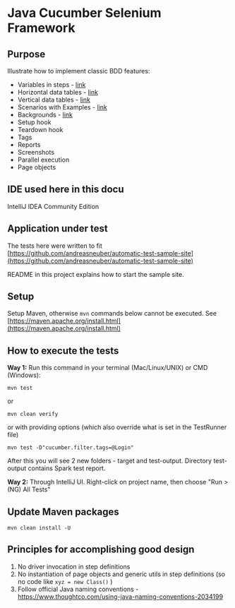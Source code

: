 # Java Cucumber Selenium Framework

## Purpose

Illustrate how to implement classic BDD features:

- Variables in steps - [link](https://github.com/andreasneuber/java-cucumber-selenium-framework/blob/master/src/test/resources/features/ConvertCelsius.feature)
- Horizontal data tables - [link](https://github.com/andreasneuber/java-cucumber-selenium-framework/blob/master/src/test/resources/features/Login.feature)
- Vertical data tables - [link](https://github.com/andreasneuber/java-cucumber-selenium-framework/blob/master/src/test/resources/features/ProvideYourDetails.feature)
- Scenarios with Examples - [link](https://github.com/andreasneuber/java-cucumber-selenium-framework/blob/master/src/test/resources/features/Creditcard.feature)
- Backgrounds - [link](https://github.com/andreasneuber/java-cucumber-selenium-framework/blob/master/src/test/resources/features/AdminPrivileges.feature)
- Setup hook
- Teardown hook
- Tags
- Reports
- Screenshots
- Parallel execution
- Page objects

## IDE used here in this docu

IntelliJ IDEA Community Edition

## Application under test

The tests here were written to
fit [https://github.com/andreasneuber/automatic-test-sample-site](https://github.com/andreasneuber/automatic-test-sample-site)

README in this project explains how to start the sample site.

## Setup

Setup Maven, otherwise `mvn` commands below cannot be executed.
See [https://maven.apache.org/install.html](https://maven.apache.org/install.html)

## How to execute the tests

**Way 1:**
Run this command in your terminal (Mac/Linux/UNIX) or CMD (Windows):

```
mvn test
```

or

```
mvn clean verify
```

or with providing options (which also override what is set in the TestRunner file)

```
mvn test -D"cucumber.filter.tags=@Login"
```

After this you will see 2 new folders - target and test-output.
Directory test-output contains Spark test report.

**Way 2:**
Through IntelliJ UI. Right-click on project name, then choose "Run > (NG) All Tests"


## Update Maven packages

`mvn clean install -U`

## Principles for accomplishing good design

1) No driver invocation in step definitions
2) No instantiation of page objects and generic utils in step definitions (so no code like `xyz = new Class()` )
3) Follow official Java naming conventions - https://www.thoughtco.com/using-java-naming-conventions-2034199

